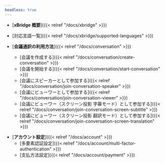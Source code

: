 ```yaml
---
headless: true
---
```


- [**xBridge 概要**]({{< relref "/docs/xbridge" >}})
- [対応言語一覧]({{< relref "/docs/xbridge/supported-languages" >}})
  <br />
- [**会議通訳の利用方法**]({{< relref "/docs/conversation" >}})

  - [会議を作成する]({{< relref "/docs/conversation/create-conversation" >}})
  - [会議を開始する]({{< relref "/docs/conversation/start-conversation" >}})
  - [会議にスピーカーとして参加する]({{< relref "/docs/conversation/join-conversation-speaker" >}})
  - [会議にビューワーとして参加する]({{< relref "/docs/conversation/join-conversation-viewer" >}})
  - [会議にビューワー（スクリーン投影 字幕モード）として参加する]({{< relref "/docs/conversation/join-conversation-screen-subtitle" >}})
  - [会議にビューワー（スクリーン投影 翻訳モード）として参加する]({{< relref "/docs/conversation/join-conversation-screen-translation" >}})
    <br />

<!-- - [**ユースケース**]({{< relref "/docs/conversation" >}})

  - [ミーティングで通訳とプレゼンテーション]({{< relref "/docs/conversation/create-conversation" >}})
  - [会議で通訳結果を投影]({{< relref "/docs/conversation/start-conversation" >}})
    <br /> -->

- [**アカウント設定**]({{< relref "/docs/account" >}})
  <!-- - [アカウント作成]({{< relref "/docs/account/create-account" >}}) -->
  - [多要素認証設定]({{< relref "/docs/account/multi-factor-authentication" >}})
  - [支払方法設定]({{< relref "/docs/account/payment" >}})
